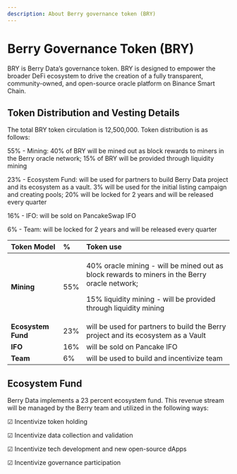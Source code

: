 ```yaml
---
description: About Berry governance token (BRY)
---
```


# Berry Governance Token \(BRY\)

BRY is Berry Data’s governance token. BRY is designed to empower the broader DeFi ecosystem to drive the creation of a fully transparent, community-owned, and open-source oracle platform on Binance Smart Chain.

## **Token Distribution and Vesting Details**

The total BRY token circulation is 12,500,000. Token distribution is as follows:

55% - Mining: 40% of BRY will be mined out as block rewards to miners in the Berry oracle network; 15% of BRY will be provided through liquidity mining

23% - Ecosystem Fund: will be used for partners to build Berry Data project and its ecosystem as a vault. 3% will be used for the initial listing campaign and creating pools; 20% will be locked for 2 years and will be released every quarter

16% - IFO: will be sold on PancakeSwap IFO

6% - Team: will be locked for 2 years and will be released every quarter



<table>
  <thead>
    <tr>
      <th style="text-align:left">Token Model</th>
      <th style="text-align:left">%</th>
      <th style="text-align:left">Token use</th>
    </tr>
  </thead>
  <tbody>
    <tr>
      <td style="text-align:left"><b>Mining</b>
      </td>
      <td style="text-align:left">55%</td>
      <td style="text-align:left">
        <p>40% oracle mining - will be mined out as block rewards to miners in the
          Berry oracle network;</p>
        <p>15% liquidity mining - will be provided through liquidity mining</p>
      </td>
    </tr>
    <tr>
      <td style="text-align:left"><b>Ecosystem Fund</b>
      </td>
      <td style="text-align:left">23%</td>
      <td style="text-align:left">will be used for partners to build the Berry project and its ecosystem
        as a Vault</td>
    </tr>
    <tr>
      <td style="text-align:left"><b>IFO</b>
      </td>
      <td style="text-align:left">16%</td>
      <td style="text-align:left">will be sold on Pancake IFO</td>
    </tr>
    <tr>
      <td style="text-align:left"><b>Team</b>
      </td>
      <td style="text-align:left">6%</td>
      <td style="text-align:left">will be used to build and incentivize team</td>
    </tr>
  </tbody>
</table>

## Ecosystem Fund

Berry Data implements a 23 percent ecosystem fund. This revenue stream will be managed by the Berry team and utilized in the following ways:

☑ Incentivize token holding

☑ Incentivize data collection and validation

☑ Incentivize tech development and new open-source dApps

☑ Incentivize governance participation


